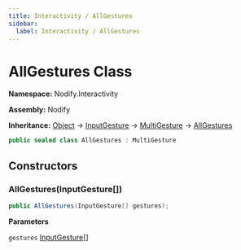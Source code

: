 ```yaml
---
title: Interactivity / AllGestures
sidebar:
  label: Interactivity / AllGestures
---
```


# AllGestures Class  
  
**Namespace:** Nodify.Interactivity  
  
**Assembly:** Nodify  
  
**Inheritance:** [Object](https://docs.microsoft.com/en-us/dotnet/api/System.Object) → [InputGesture](https://docs.microsoft.com/en-us/dotnet/api/System.Windows.Input.InputGesture) → [MultiGesture](Nodify_Interactivity_MultiGesture) → [AllGestures](Nodify_Interactivity_AllGestures)  
  
```csharp  
public sealed class AllGestures : MultiGesture  
```  
  
## Constructors  
  
### AllGestures(InputGesture[])  
  
```csharp  
public AllGestures(InputGesture[] gestures);  
```  
  
**Parameters**  
  
`gestures` [InputGesture[]](https://docs.microsoft.com/en-us/dotnet/api/System.Windows.Input.InputGesture[])  
  

